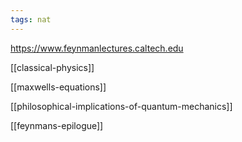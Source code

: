 ```yaml
---
tags: nat
---
```


<https://www.feynmanlectures.caltech.edu>

[[classical-physics]]

[[maxwells-equations]]

[[philosophical-implications-of-quantum-mechanics]]

[[feynmans-epilogue]]
